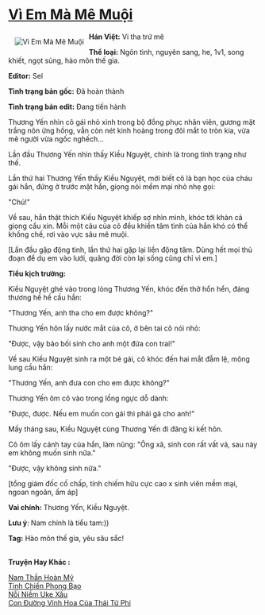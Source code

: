 <a href="https://utruyen.com/vi-em-ma-me-muoi/25353/" title="Vì Em Mà Mê Muội"><h1>Vì Em Mà Mê Muội</h1></a><div style="display:table"><img align="right" style="float: left; padding: 10px;" src="https://utruyen.com/images/story/200x260/vi-em-ma-me-muoi.jpg" alt="Vì Em Mà Mê Muội"><b>Hán Việt:</b> Vi tha trứ mê<p></p><b>Thể loại:</b> Ngôn tình, nguyên sang, he, 1v1, song khiết, ngọt sủng, hào môn thế gia.<p></p><b>Editor:</b> Sel<p></p><b>Tình trạng bản gốc:</b> Đã hoàn thành<p></p><b>Tình trạng bản edit:</b> Đang tiến hành<p></p>Thương Yến nhìn cô gái nhỏ xinh trong bộ đồng phục nhân viên, gương mặt trắng nõn ửng hồng, vẫn còn nét kinh hoàng trong đôi mắt to tròn kia, vừa mê người vừa ngốc nghếch...<p></p>Lần đầu Thương Yến nhìn thấy Kiều Nguyệt, chính là trong tình trạng như thế.<p></p>Lần thứ hai Thương Yến thấy Kiều Nguyệt, mới biết cô là bạn học của cháu gái hắn, đứng ở trước mặt hắn, giọng nói mềm mại nhỏ nhẹ gọi:<p></p>"Chú!"<p></p>Về sau, hắn thật thích Kiều Nguyệt khiếp sợ nhìn mình, khóc tới khàn cả giọng cầu xin. Mỗi một câu của cô đều khiến tâm tình của hắn khó có thể khống chế, rơi vào vực sâu mê muội.<p></p>[Lần đầu gặp động tình, lần thứ hai gặp lại liền động tâm. Dùng hết mọi thủ đoạn để dụ em vào lưới, quãng đời còn lại sống cũng chỉ vì em.]<p></p><b>Tiểu kịch trường:</b><p></p>Kiều Nguyệt ghé vào trong lòng Thương Yến, khóc đến thở hổn hển, đáng thương hề hề cầu hắn:<p></p>"Thương Yến, anh tha cho em được không?"<p></p>Thương Yến hôn lấy nước mắt của cô, ở bên tai cô nói nhỏ:<p></p>"Được, vậy bảo bối sinh cho anh một đứa con trai!"<p></p>Về sau Kiều Nguyệt sinh ra một bé gái, cô khóc đến hai mắt đẫm lệ, mông lung cầu hắn:<p></p>"Thương Yến, anh đưa con cho em được không?"<p></p>Thương Yến ôm cô vào trong lồng ngực dỗ dành:<p></p>"Được, được. Nếu em muốn con gái thì phải gả cho anh!"<p></p>Mấy tháng sau, Kiều Nguyệt cùng Thương Yến đi đăng kí kết hôn.<p></p>Cô ôm lấy cánh tay của hắn, làm nũng: "Ông xã, sinh con rất vất vả, sau này em không muốn sinh nữa."<p></p>"Được, vậy không sinh nữa."<p></p>[tổng giám đốc cố chấp, tính chiếm hữu cực cao x sinh viên mềm mại, ngoan ngoãn, ấm áp]<p></p><b>Vai chính: </b>Thương Yến, Kiều Nguyệt.<p></p><b>Lưu ý</b>: Nam chính là tiểu tam:))<p></p><b>Tag:</b> Hào môn thế gia, yêu sâu sắc!</div><p><br><b>Truyện Hay Khác :</b></p><a href="https://utruyen.com/nam-than-hoan-my/21811/" alt="Nam Thần Hoàn Mỹ">Nam Thần Hoàn Mỹ</a><br/><a href="https://github.com/quanluxury/truyenhot/tree/master/truyenhay/9489/" alt="Tinh Chiến Phong Bạo">Tinh Chiến Phong Bạo</a><br/><a href="https://github.com/quanluxury/ngontinh_sac/tree/master/truyenhay/23012/" alt="Nỗi Niềm Uke Xấu">Nỗi Niềm Uke Xấu</a><br/><a href="https://github.com/mlquan/truyenhay/tree/master/truyenhay/25433/" alt="Con Đường Vinh Hoa Của Thái Tử Phi">Con Đường Vinh Hoa Của Thái Tử Phi</a><br/>